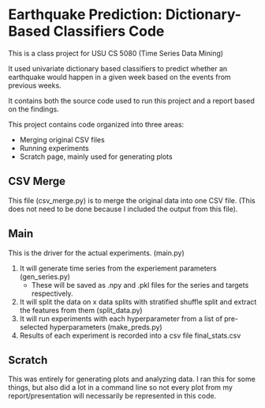 # Earthquake Prediction: Dictionary-Based Classifiers Code

This is a class project for USU CS 5080 (Time Series Data Mining)

It used univariate dictionary based classifiers to predict whether an earthquake would happen in a given week based on the events from previous weeks.

It contains both the source code used to run this project and a report based on the findings.

This project contains code organized into three areas:
- Merging original CSV files
- Running experiments
- Scratch page, mainly used for generating plots

## CSV Merge

This file (csv_merge.py) is to merge the original data into one CSV file. (This does not need to be done because I included the output from this file).

## Main

This is the driver for the actual experiments. (main.py)
1. It will generate time series from the experiement parameters (gen_series.py)
   - These will be saved as .npy and .pkl files for the series and targets respectively.
2. It will split the data on x data splits with stratified shuffle split and extract the features from them (split_data.py)
3. It will run experiments with each hyperparameter from a list of pre-selected hyperparameters (make_preds.py)
4. Results of each experiment is recorded into a csv file final_stats.csv

## Scratch

This was entirely for generating plots and analyzing data. I ran this for some things, but also did a lot in a command line so not every plot from my report/presentation will necessarily be represented in this code.
